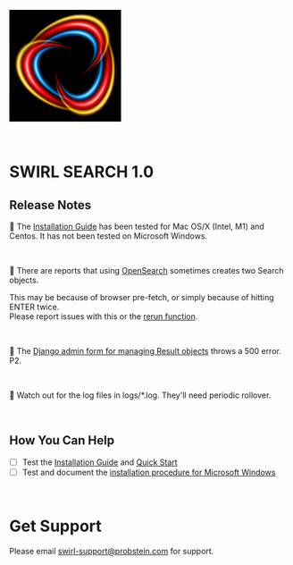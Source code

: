 ![SWIRL Logo](./images/swirl_logo_notext_200.jpg)

<br/>

# SWIRL SEARCH 1.0

## Release Notes

:small_blue_diamond: The [Installation Guide](INSTALLATION_GUIDE.md) has been tested for Mac OS/X (Intel, M1) and Centos. It has not been tested on Microsoft Windows.

<br/>

:small_blue_diamond: There are reports that using [OpenSearch](USER_GUIDE.md#using-the-opensearch-interface) sometimes creates two Search objects.

This may be because of browser pre-fetch, or simply because of hitting ENTER twice.<br/>Please report issues with this or the [rerun function](USER_GUIDE.md#re-starting-re-running--re-trying-a-search).

<br/>

:small_blue_diamond: The [Django admin form for managing Result objects](http://localhost:8000/admin/swirl/result/) throws a 500 error. P2.

<br/>

:small_blue_diamond: Watch out for the log files in logs/*.log. They'll need periodic rollover.

<br/>

## How You Can Help

- [ ] Test the [Installation Guide](INSTALLATION_GUIDE.md) and [Quick Start](QUICK_START.md)
- [ ] Test and document the [installation procedure for Microsoft Windows](INSTALLATION_GUIDE.md#microsoft-windows)

<br/>

# Get Support

Please email [swirl-support@probstein.com](mailto:swirl-support@probstein.com) for support.

<br/>